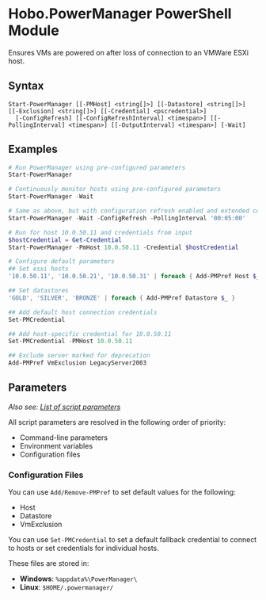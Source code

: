# Hobo.PowerManager PowerShell Module
Ensures VMs are powered on after loss of connection to an VMWare ESXi host.

## Syntax
```
Start-PowerManager [[-PMHost] <string[]>] [[-Datastore] <string[]>] [[-Exclusion] <string[]>] [[-Credential] <pscredential>]
  [-ConfigRefresh] [[-ConfigRefreshInterval] <timespan>] [[-PollingInterval] <timespan>] [[-OutputInterval] <timespan>] [-Wait]
```

## Examples

```powershell
# Run PowerManager using pre-configured parameters
Start-PowerManager

# Continuously monitor hosts using pre-configured parameters
Start-PowerManager -Wait

# Same as above, but with configuration refresh enabled and extended connectivity check interval
Start-PowerManager -Wait -ConfigRefresh -PollingInterval '00:05:00'

# Run for host 10.0.50.11 and credentials from input
$hostCredential = Get-Credential
Start-PowerManager -PmHost 10.0.50.11 -Credential $hostCredential

# Configure default parameters
## Set esxi hosts
'10.0.50.11', '10.0.50.21', '10.0.50.31' | foreach { Add-PMPref Host $_ }

## Set datastores
'GOLD', 'SILVER', 'BRONZE' | foreach { Add-PMPref Datastore $_ }

## Add default host connection credentials
Set-PMCredential

## Add host-specific credential for 10.0.50.11
Set-PMCredential -PMHost 10.0.50.11

## Exclude server marked for deprecation
Add-PMPref VmExclusion LegacyServer2003
```

## Parameters
*Also see: [List of script parameters](CONFIG.md)*

All script parameters are resolved in the following order of priority:
* Command-line parameters
* Environment variables
* Configuration files

### Configuration Files
You can use `Add/Remove-PMPref` to set default values for the following:
* Host
* Datastore
* VmExclusion

You can use `Set-PMCredential` to set a default fallback credential to connect to hosts or set credentials for individual hosts.

These files are stored in:
* **Windows**: `%appdata%\PowerManager\`
* **Linux**: `$HOME/.powermanager/`
